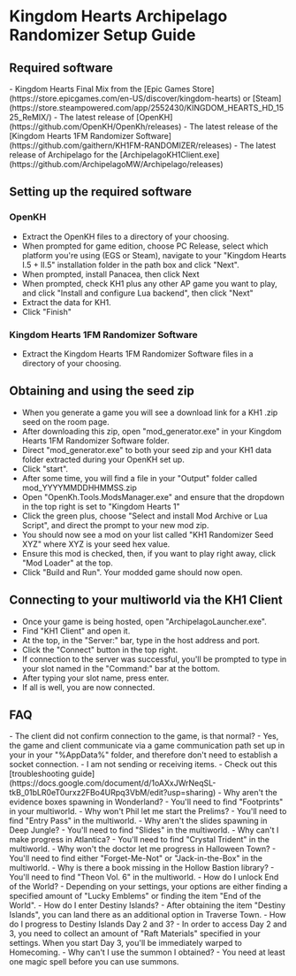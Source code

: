 # Kingdom Hearts Archipelago Randomizer Setup Guide

<h2 style="text-transform:none";>Required software</h2>
- Kingdom Hearts Final Mix from the [Epic Games Store](https://store.epicgames.com/en-US/discover/kingdom-hearts) or [Steam](https://store.steampowered.com/app/2552430/KINGDOM_HEARTS_HD_1525_ReMIX/)
- The latest release of [OpenKH](https://github.com/OpenKH/OpenKh/releases)
- The latest release of the [Kingdom Hearts 1FM Randomizer Software](https://github.com/gaithern/KH1FM-RANDOMIZER/releases)
- The latest release of Archipelago for the [ArchipelagoKH1Client.exe](https://github.com/ArchipelagoMW/Archipelago/releases)

<h2 style="text-transform:none";>Setting up the required software</h2>

<h3 style="text-transform:none";>OpenKH</h3>

- Extract the OpenKH files to a directory of your choosing.
- When prompted for game edition, choose PC Release, select which platform you're using (EGS or Steam), navigate to your "Kingdom Hearts I.5 + II.5" installation folder in the path box and click "Next".
- When prompted, install Panacea, then click Next
- When prompted, check KH1 plus any other AP game you want to play, and click "Install and configure Lua backend", then click "Next"
- Extract the data for KH1.
- Click "Finish"

<h3 style="text-transform:none";>Kingdom Hearts 1FM Randomizer Software</h3>

- Extract the Kingdom Hearts 1FM Randomizer Software files in a directory of your choosing.

<h2 style="text-transform:none";>Obtaining and using the seed zip</h2>

- When you generate a game you will see a download link for a KH1 .zip seed on the room page.
- After downloading this zip, open "mod_generator.exe" in your Kingdom Hearts 1FM Randomizer Software folder.
- Direct "mod_generator.exe" to both your seed zip and your KH1 data folder extracted during your OpenKH set up.
- Click "start".
- After some time, you will find a file in your "Output" folder called mod_YYYYMMDDHHMMSS.zip
- Open "OpenKh.Tools.ModsManager.exe" and ensure that the dropdown in the top right is set to "Kingdom Hearts 1"
- Click the green plus, choose "Select and install Mod Archive or Lua Script", and direct the prompt to your new mod zip.
- You should now see a mod on your list called "KH1 Randomizer Seed XYZ" where XYZ is your seed hex value.
- Ensure this mod is checked, then, if you want to play right away, click "Mod Loader" at the top.
- Click "Build and Run".  Your modded game should now open.

<h2 style="text-transform:none";>Connecting to your multiworld via the KH1 Client</h2>

- Once your game is being hosted, open "ArchipelagoLauncher.exe".
- Find "KH1 Client" and open it.
- At the top, in the "Server:" bar, type in the host address and port.
- Click the "Connect" button in the top right.
- If connection to the server was successful, you'll be prompted to type in your slot named in the "Command:" bar at the bottom.
- After typing your slot name, press enter.
- If all is well, you are now connected.

<h2 style="text-transform:none";>FAQ</h2>
- The client did not confirm connection to the game, is that normal?
    - Yes, the game and client communicate via a game communication path set up in your in your "%AppData%" folder, and therefore don't need to establish a socket connection.
- I am not sending or receiving items.
    - Check out this [troubleshooting guide](https://docs.google.com/document/d/1oAXxJWrNeqSL-tkB_01bLR0eT0urxz2FBo4URpq3VbM/edit?usp=sharing)
- Why aren't the evidence boxes spawning in Wonderland?
    - You'll need to find "Footprints" in your multiworld.
- Why won't Phil let me start the Prelims?
    - You'll need to find "Entry Pass" in the multiworld.
- Why aren't the slides spawning in Deep Jungle?
    - You'll need to find "Slides" in the multiworld.
- Why can't I make progress in Atlantica?
    - You'll need to find "Crystal Trident" in the multiworld.
- Why won't the doctor let me progress in Halloween Town?
    - You'll need to find either "Forget-Me-Not" or "Jack-in-the-Box" in the multiworld.
- Why is there a book missing in the Hollow Bastion library?
    - You'll need to find "Theon Vol. 6" in the multiworld.
- How do I unlock End of the World?
    - Depending on your settings, your options are either finding a specified amount of "Lucky Emblems" or finding the item "End of the World".
- How do I enter Destiny Islands?
    - After obtaining the item "Destiny Islands", you can land there as an additional option in Traverse Town.
- How do I progress to Destiny Islands Day 2 and 3?
    - In order to access Day 2 and 3, you need to collect an amount of "Raft Materials" specified in your settings.  When you start Day 3, you'll be immediately warped to Homecoming.
- Why can't I use the summon I obtained?
    - You need at least one magic spell before you can use summons.
